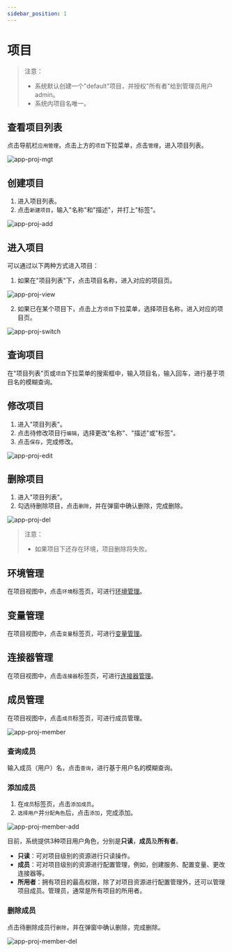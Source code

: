 ```yaml
---
sidebar_position: 1
---
```


# 项目

> 注意：
>
> - 系统默认创建一个"default"项目，并授权"所有者"给到管理员用户admin。
> - 系统内项目名唯一。

## 查看项目列表
点击导航栏`应用管理`，点击上方的`项目`下拉菜单，点击`管理`，进入项目列表。

![app-proj-mgt](/img/v0.3.0/application/project/app-proj-mgt.png)

## 创建项目

1. 进入项目列表。
2. 点击`新建项目`，输入"名称"和"描述"，并打上"标签"。

![app-proj-add](/img/v0.3.0/application/project/app-proj-add.png)

## 进入项目

可以通过以下两种方式进入项目：

1. 如果在"项目列表"下，点击项目名称，进入对应的项目页。

![app-proj-view](/img/v0.3.0/application/project/app-proj-view.png)

2. 如果已在某个项目下，点击上方`项目`下拉菜单，选择项目名称，进入对应的项目页。

![app-proj-switch](/img/v0.3.0/application/project/app-proj-switch.png)

## 查询项目

在"项目列表"页或`项目`下拉菜单的搜索框中，输入项目名，输入回车，进行基于项目名的模糊查询。

## 修改项目

1. 进入"项目列表"。
2. 点击待修改项目行`编辑`，选择更改"名称"、"描述"或"标签"。
3. 点击`保存`，完成修改。

![app-proj-edit](/img/v0.3.0/application/project/app-proj-edit.png)

## 删除项目

1. 进入"项目列表"。
2. 勾选待删除项目，点击`删除`，并在弹窗中确认删除，完成删除。

![app-proj-del](/img/v0.3.0/application/project/app-proj-del.png)

> 注意：
> - 如果项目下还存在环境，项目删除将失败。

## 环境管理

在项目视图中，点击`环境`标签页，可进行[环境管理](/application/environment)。

## 变量管理

在项目视图中，点击`变量`标签页，可进行[变量管理](/operation/variable)。

## 连接器管理

在项目视图中，点击`连接器`标签页，可进行[连接器管理](/operation/connector)。

## 成员管理

在项目视图中，点击`成员`标签页，可进行成员管理。

![app-proj-member](/img/v0.3.0/application/project/app-proj-member.png)

### 查询成员

输入成员（用户）名，点击`查询`，进行基于用户名的模糊查询。

### 添加成员

1. 在`成员`标签页，点击`添加成员`。
2. `选择用户`并`分配角色`后，点击`添加`，完成添加。

![app-proj-member-add](/img/v0.3.0/application/project/app-proj-member-add.png)

目前，系统提供3种项目用户角色，分别是**只读**，**成员**及**所有者**。

- **只读**：可对项目级别的资源进行只读操作。
- **成员**：可对项目级别的资源进行配置管理，例如，创建服务、配置变量、更改连接器等。
- **所用者**：拥有项目的最高权限，除了对项目资源进行配置管理外，还可以管理项目成员。管理员，通常是所有项目的所用者。

### 删除成员

点击待删除成员行`删除`，并在弹窗中确认删除，完成删除。

![app-proj-member-del](/img/v0.3.0/application/project/app-proj-member-del.png)